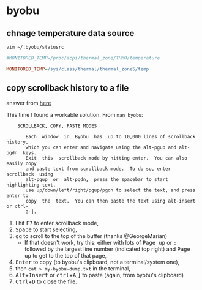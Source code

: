 # byobu

## chnage temperature data source

```shell
vim ~/.byobu/statusrc
```

```ini
#MONITORED_TEMP=/proc/acpi/thermal_zone/THM0/temperature

MONITORED_TEMP=/sys/class/thermal/thermal_zone5/temp
```

## copy scrollback history to a file

answer from [here](https://askubuntu.com/a/580685/103578)

This time I found a workable solution. From `man byobu`:

```pre
    SCROLLBACK, COPY, PASTE MODES

       Each  window  in  Byobu  has  up to 10,000 lines of scrollback history,
       which you can enter and navigate using the alt-pgup and alt-pgdn  keys.
       Exit  this  scrollback mode by hitting enter.  You can also easily copy
       and paste text from scrollback mode.  To do so, enter scrollback  using
       alt-pgup  or  alt-pgdn,  press the spacebar to start highlighting text,
       use up/down/left/right/pgup/pgdn to select the text, and press enter to
       copy  the  text.  You can then paste the text using alt-insert or ctrl-
       a-].
```

 1. I hit <kbd>F7</kbd> to enter scrollback mode,
 2. <kbd>Space</kbd> to start selecting,
 3. <kbd>g</kbd><kbd>g</kbd> to scroll to the top of the buffer (thanks @GeorgeMarian)
    - If that doesn't work, try this: either with lots of <kbd>Page up</kbd> or <kbd>:</kbd> followed by the largest line number (indicated top right) and <kbd>Page up</kbd> to get to the top of that page, 
 4. <kbd>Enter</kbd> to copy (to byobu's clipboard, not a terminal/system one),
 5. then `cat > my-byobu-dump.txt` in the terminal,
 6. <kbd>Alt</kbd>+<kbd>Insert</kbd> or <kbd>ctrl</kbd>+<kbd>A</kbd>,<kbd>]</kbd> to paste (again, from byobu's clipboard)
 7. <kbd>Ctrl</kbd>+<kbd>D</kbd> to close the file.